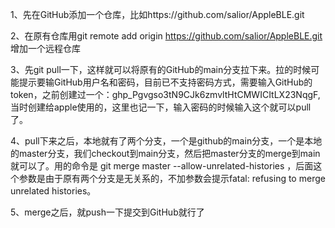1、先在GitHub添加一个仓库，比如https://github.com/salior/AppleBLE.git

2、在原有仓库用git remote add origin https://github.com/salior/AppleBLE.git 增加一个远程仓库

3、先git pull一下，这样就可以将原有的GitHub的main分支拉下来。拉的时候可能提示要输GitHub用户名和密码，目前已不支持密码方式，需要输入GitHub的token，之前创建过一个：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,当时创建给apple使用的，这里也记一下，输入密码的时候输入这个就可以pull了。

4、pull下来之后，本地就有了两个分支，一个是github的main分支，一个是本地的master分支，我们checkout到main分支，然后把master分支的merge到main就可以了。用的命令是 git merge master --allow-unrelated-histories ，后面这个参数是由于原有两个分支是无关系的，不加参数会提示fatal: refusing to merge unrelated histories。

5、merge之后，就push一下提交到GitHub就行了
